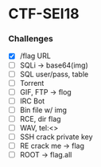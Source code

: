 # CTF-SEI18

### Challenges

- [x] /flag URL
- [ ] SQLi -> base64(img)
- [ ] SQL user/pass, table
- [ ] Torrent
- [ ] GIF, FTP -> flog
- [ ] IRC Bot
- [ ] Bin file w/ img
- [ ] RCE, dir flag
- [ ] WAV, tel:<>
- [ ] SSH crack private key
- [ ] RE crack me -> flag
- [ ] ROOT -> flag.all
